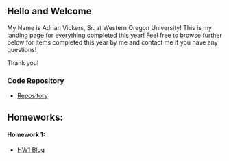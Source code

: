 ## Hello and Welcome

My Name is Adrian Vickers, Sr. at Western Oregon University!  This is my landing page for everything completed this year!  Feel free to browse further below for items completed this year by me and contact me if you have any questions!

Thank you! 

### Code Repository
* [Repository](https://github.com/avickers17/avickers17.github.io)

## Homeworks:
#### Homework 1:    
* [HW1 Blog](https://github.com/avickers17/avickers17.github.io/tree/master/HW1)

